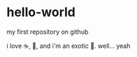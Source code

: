 hello-world
===========

my first repository on github

i love :coffee:, :pizza:, and i'm an exotic :dancer:. well... yeah
